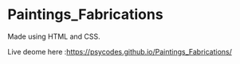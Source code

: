 # Paintings_Fabrications

Made using HTML and CSS.

Live deome here :https://psycodes.github.io/Paintings_Fabrications/

